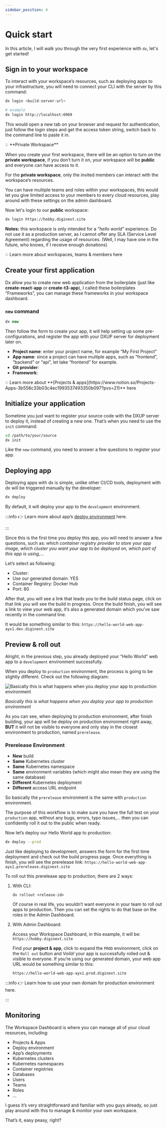 ```yaml
---
sidebar_position: 4
---
```


# Quick start

In this article, I will walk you through the very first experience with `dx`, let's get started!

## Sign in to your workspace

To interact with your workspace’s resources, such as deploying apps to your infrastructure, you will need to connect your CLI with the server by this command:

```bash
dx login <build-server-url>

# example
dx login http://localhost:6969
```

This would open a new tab on your browser and request for authentication, just follow the login steps and get the access token string, switch back to the command line to paste it in.

<aside>
💡 **Private Workspace**

When you create your first workspace, there will be an option to turn on the **private workspace**, if you don’t turn it on, your workspace will be **public** and everyone can have access to it.

For the **private workspace**, only the invited members can interact with the workspace’s resources.

You can have multiple teams and roles within your workspaces, this would let you give limited access to your members to every cloud resources, play around with these settings on the admin dashboard.

</aside>

Now let's login to our **public** workspace:

```bash
dx login https://hobby.diginext.site
```

**Notes:** this workspace is only intended for a *"hello world"* experience. Do not use it as a production server, as I cannot offer any SLA (Service Level Agreement) regarding the usage of resources. (Well, I may have one in the future, who knows, if I receive enough donations)

<aside>
💡 Learn more about workspaces, teams & members here

</aside>

## Create your first application

Dx allow you to create new web application from the boilerplate (just like **create**-**react**-**app** or **create**-**t3**-**app**), I called these boilerplates “Frameworks”, you can manage these frameworks in your workspace dashboard.

### `new` command

```jsx
dx new
```

Then follow the form to create your app, it will help setting up some pre-configurations, and register the app with your DXUP server for deployment later on.

- **Project name**: enter your project name, for example “My First Project”
- **App name**: since a project can have multiple apps, such as “frontend”, “backend” or “api”, let take “frontend” for example.
- **Git provider**:
- **Framework**:

<aside>
💡 Learn more about **[Projects & apps](https://www.notion.so/Projects-Apps-3b558c33b03c4ec1993537493350b097?pvs=21)** here

</aside>

## Initialize your application

Sometime you just want to register your source code with the DXUP server to deploy it, instead of creating a new one. That’s when you need to use the `init` command:

```bash
cd /path/to/your/source
dx init
```

Like the `new` command, you need to answer a few questions to register your app.

## Deploying app

Deploying apps with dx is simple, unlike other CI/CD tools, deployment with dx will be triggered manually by the developer:

```bash
dx deploy
```

By default, it will deploy your app to the `development` environment.

:::info
👉 Learn more about app’s [deploy environment](/docs/deployment/deploy-environment) here.

:::

Since this is the first time you deploy this app, you will need to answer a few questions, such as: *which container registry provider to store your app image, which cluster you want your app to be deployed on, which port of this app is using,…*

Let’s select as following:

- Cluster:
- Use our generated domain: YES
- Container Registry: Docker Hub
- Port: 80

After that, you will see a link that leads you to the build status page, click on that link you will see the build in progress. Once the build finish, you will see a link to view your web app, it’s also a generated domain which you’ve saw recently in the command line.

It would be something similar to this: `https://hello-world-web-app-ayx1.dev.diginext.site`

## Preview & roll out

Alright, in the previous step, you already deployed your “Hello World” web app to a `development` environment successfully. 

When you deploy to `production` environment, the process is going to be slightly different. Check out the following diagram:

![*Basically this is what happens when you deploy your app to production environment*](https://s3-us-west-2.amazonaws.com/secure.notion-static.com/2d38ac79-ef53-4005-a367-4dfa426da987/ProductionDeploymentFlow.png)

*Basically this is what happens when you deploy your app to production environment*

As you can see, when deploying to production environment, after finish building, your app will be deploy on production environment right away, **BUT** it will not be visible to everyone and only stay in the closest environment to production, named `prerelease`.

### Prerelease Environment

- **New** build
- **Same** Kubernetes cluster
- **Same** Kubernetes namespace
- **Same** environment variables (which might also mean they are using the same database)
- **Different** Kubernetes deployment
- **Different** access URL endpoint

So basically the `prerelease` environment is the same with `production` environment.

The purpose of this workflow is to make sure you have the full test on your `production` app, without any bugs, errors, typo issues,… then you can confidently roll it out to the public when ready.

Now let’s deploy our Hello World app to production:

```bash
dx deploy --prod
```

Just like deploying to development, answers the form for the first time deployment and check out the build progress page. Once everything is finish, you will see the prerelease link: `https://hello-world-web-app-ayx1.prerelease.diginext.site`

To roll out this prerelease app to production, there are 2 ways:

1. With CLI: 
    
    `dx rollout <release-id>`
    
    Of course in real life, you wouldn’t want everyone in your team to roll out apps to production. Then you can set the rights to do that base on the roles in the Admin Dashboard.
    
2. With Admin Dashboard:
    
    Access your Workspace Dashboard, in this example, it will be: `https://hobby.diginext.site`
    
    Find your **project & app**, click to expand the `PROD` environment, click on the `Roll out` button and *Voilà!* your app is successfully rolled out & visible to everyone. If you’re using our generated domain, your web app URL would be something similar to this:
    
    `https://hello-world-web-app-ayx1.prod.diginext.site`
    

:::info
👉 Learn how to use your own domain for production environment here.

:::

## Monitoring

The Workspace Dashboard is where you can manage all of your cloud resources, including:

- Projects & Apps
- Deploy environment
- App’s deployments
- Kubernetes clusters
- Kubernetes namespaces
- Container registries
- Databases
- Users
- Teams
- Roles
- …

I guess it’s very straightforward and familiar with you guys already, so just play around with this to manage & monitor your own workspace.

That’s it, easy peasy, right?